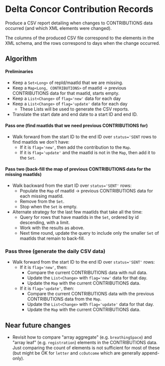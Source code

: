 # Delta Concor Contribution Records

Produce a CSV report detailing when changes to CONTRIBUTIONS data occurred (and which XML elements were changed).

The columns of the produced CSV file correspond to the elements in the XML schema, and the rows correspond to days
when the change occurred.

## Algorithm

#### Preliminaries
* Keep a `Set<Long>` of repId/maatId that we are missing.
* Keep a `Map<Long, CONTRIBUTIONS>` of maatId -> previous CONTRIBUTIONS data for that maatId, starts empty.
* Keep a `List<Change>` of `flag='new'` data for each day
* Keep a `List<Change>` of `flag='update'` data for each day
  - These Lists will be used to generate the CSV reports.
* Translate the start date and end date to a start ID and end ID.

#### Pass one (find maatIds that we need previous CONTRIBUTIONS for)
* Walk forward from the start ID to the end ID over `status='SENT` rows to find maatIds we don't have:
  * If it is `flag='new'`, then add the contribution to the `Map`.
  * If it is `flag='update'` and the maatId is not in the `Map`, then add it to the `Set`.

#### Pass two (back-fill the map of previous CONTRIBUTIONS data for the missing maatIds)
* Walk backward from the start ID over `status='SENT'` rows: 
  * Populate the `Map` of maatId -> previous CONTRIBUTIONS data for each missing maatId.
  * Remove from the `Set`.
  * Stop when the `Set` is empty.
* Alternate strategy for the last few maatIds that take all the time:
  * Query for rows that have maatIds in the `Set`, ordered by id descending, with a limit.
  * Work with the results as above.
  * Next time round, update the query to include only the smaller `Set` of maatIds that remain to back-fill.

### Pass three (generate the daily CSV data)
* Walk forward from the start ID to the end ID over `status='SENT'` rows:
  - If it is `flag='new'`, then:
    - Compare the current CONTRIBUTIONS data with null data.
    - Update the `List<Change>` with `flag='new'` data for that day.
    - Update the `Map` with the current CONTRIBUTIONS data.
  - If it is `flag='update'`, then:
    - Compare the current CONTRIBUTIONS data with the previous CONTRIBUTIONS data from the `Map`.
    - Update the `List<Change>` with `flag='update'` data for that day.
    - Update the `Map` with the current CONTRIBUTIONS data.

## Near future changes
* Revisit how to compare "array aggregate" (e.g. `breathingSpace`) and "array leaf" (e.g. `registration`) elements in 
  the CONTRIBUTIONS data. Just comparing the count of elements is not sufficient for most of these (but might be OK for
  `letter` and `ccOutcome` which are generally append-only).
